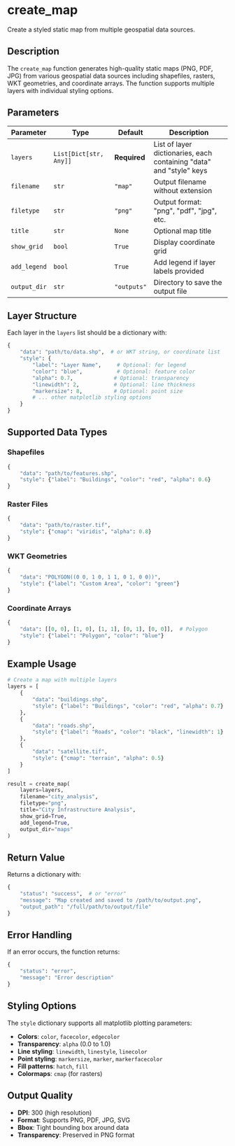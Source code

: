 # create_map

Create a styled static map from multiple geospatial data sources.

## Description

The `create_map` function generates high-quality static maps (PNG, PDF, JPG) from various geospatial data sources including shapefiles, rasters, WKT geometries, and coordinate arrays. The function supports multiple layers with individual styling options.

## Parameters

| Parameter    | Type                   | Default      | Description                                                         |
| ------------ | ---------------------- | ------------ | ------------------------------------------------------------------- |
| `layers`     | `List[Dict[str, Any]]` | **Required** | List of layer dictionaries, each containing "data" and "style" keys |
| `filename`   | `str`                  | `"map"`      | Output filename without extension                                   |
| `filetype`   | `str`                  | `"png"`      | Output format: "png", "pdf", "jpg", etc.                            |
| `title`      | `str`                  | `None`       | Optional map title                                                  |
| `show_grid`  | `bool`                 | `True`       | Display coordinate grid                                             |
| `add_legend` | `bool`                 | `True`       | Add legend if layer labels provided                                 |
| `output_dir` | `str`                  | `"outputs"`  | Directory to save the output file                                   |

## Layer Structure

Each layer in the `layers` list should be a dictionary with:

```python
{
    "data": "path/to/data.shp",  # or WKT string, or coordinate list
    "style": {
        "label": "Layer Name",     # Optional: for legend
        "color": "blue",           # Optional: feature color
        "alpha": 0.7,             # Optional: transparency
        "linewidth": 2,           # Optional: line thickness
        "markersize": 8,          # Optional: point size
        # ... other matplotlib styling options
    }
}
```

## Supported Data Types

### Shapefiles

```python
{
    "data": "path/to/features.shp",
    "style": {"label": "Buildings", "color": "red", "alpha": 0.6}
}
```

### Raster Files

```python
{
    "data": "path/to/raster.tif",
    "style": {"cmap": "viridis", "alpha": 0.8}
}
```

### WKT Geometries

```python
{
    "data": "POLYGON((0 0, 1 0, 1 1, 0 1, 0 0))",
    "style": {"label": "Custom Area", "color": "green"}
}
```

### Coordinate Arrays

```python
{
    "data": [[0, 0], [1, 0], [1, 1], [0, 1], [0, 0]],  # Polygon
    "style": {"label": "Polygon", "color": "blue"}
}
```

## Example Usage

```python
# Create a map with multiple layers
layers = [
    {
        "data": "buildings.shp",
        "style": {"label": "Buildings", "color": "red", "alpha": 0.7}
    },
    {
        "data": "roads.shp",
        "style": {"label": "Roads", "color": "black", "linewidth": 1}
    },
    {
        "data": "satellite.tif",
        "style": {"cmap": "terrain", "alpha": 0.5}
    }
]

result = create_map(
    layers=layers,
    filename="city_analysis",
    filetype="png",
    title="City Infrastructure Analysis",
    show_grid=True,
    add_legend=True,
    output_dir="maps"
)
```

## Return Value

Returns a dictionary with:

```python
{
    "status": "success",  # or "error"
    "message": "Map created and saved to /path/to/output.png",
    "output_path": "/full/path/to/output/file"
}
```

## Error Handling

If an error occurs, the function returns:

```python
{
    "status": "error",
    "message": "Error description"
}
```

## Styling Options

The `style` dictionary supports all matplotlib plotting parameters:

- **Colors**: `color`, `facecolor`, `edgecolor`
- **Transparency**: `alpha` (0.0 to 1.0)
- **Line styling**: `linewidth`, `linestyle`, `linecolor`
- **Point styling**: `markersize`, `marker`, `markerfacecolor`
- **Fill patterns**: `hatch`, `fill`
- **Colormaps**: `cmap` (for rasters)

## Output Quality

- **DPI**: 300 (high resolution)
- **Format**: Supports PNG, PDF, JPG, SVG
- **Bbox**: Tight bounding box around data
- **Transparency**: Preserved in PNG format

